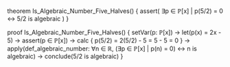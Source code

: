 theorem Is_Algebraic_Number_Five_Halves() {
  assert(
    ∃p ∈ ℙ[x] | p(5/2) = 0 
    ↔ 
    5/2 is algebraic
  )
}

proof Is_Algebraic_Number_Five_Halves() {
  setVar(p: ℙ[x]) →
  let(p(x) = 2x - 5) →
  assert(p ∈ ℙ[x]) →
  calc {
    p(5/2)
    = 2(5/2) - 5
    = 5 - 5
    = 0
  } →
  apply(def_algebraic_number: ∀n ∈ ℝ, (∃p ∈ ℙ[x] | p(n) = 0) ↔ n is algebraic) →
  conclude(5/2 is algebraic)
}